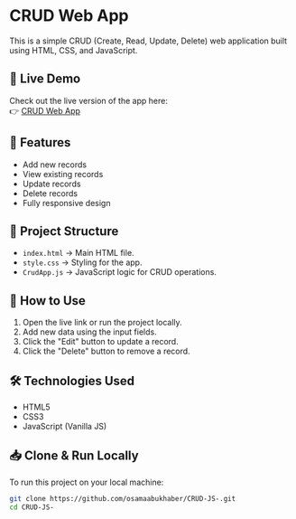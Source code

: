 # CRUD Web App

This is a simple CRUD (Create, Read, Update, Delete) web application built using HTML, CSS, and JavaScript.

## 🔗 Live Demo
Check out the live version of the app here:  
👉 [CRUD Web App](https://crud-web-app-js.netlify.app/)

## 📌 Features
- Add new records
- View existing records
- Update records
- Delete records
- Fully responsive design

## 📂 Project Structure
- `index.html` → Main HTML file.
- `style.css` → Styling for the app.
- `CrudApp.js` → JavaScript logic for CRUD operations.

## 🚀 How to Use
1. Open the live link or run the project locally.
2. Add new data using the input fields.
3. Click the "Edit" button to update a record.
4. Click the "Delete" button to remove a record.

## 🛠️ Technologies Used
- HTML5
- CSS3
- JavaScript (Vanilla JS)

## 📥 Clone & Run Locally
To run this project on your local machine:
```sh
git clone https://github.com/osamaabukhaber/CRUD-JS-.git
cd CRUD-JS-
